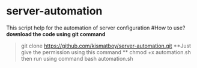 # server-automation
This script help for the automation of server configuration
#How to use?
**download the code using git command**
> git clone https://github.com/kismatboy/server-automation.git
**Just give the permission using this command **
> chmod +x automation.sh
then run using command
> bash automation.sh
